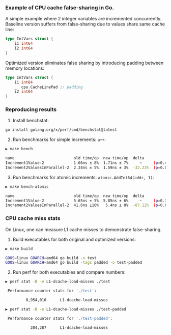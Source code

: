 ### Example of CPU cache false-sharing in Go.
A simple example where 2 integer variables are incremented concurrently.<br>
Baseline version suffers from false-sharing due to values share same cache line:
```go
type IntVars struct {
	i1 int64
	i2 int64
}
```

Optimized version eliminates false sharing by introducing padding between memory locations:
```go
type IntVars struct {
	i1 int64
	_  cpu.CacheLinePad // padding
	i2 int64
}
```


### Reproducing results
1. Install benchstat:
```bash
go install golang.org/x/perf/cmd/benchstat@latest
```

2. Run benchmarks for simple increments: ```a++```:
```bash
▶ make bench

name                          old time/op  new time/op  delta
Increment1Value-2             1.66ns ± 8%  1.71ns ± 7%     ~     (p=0.421 n=5+5)
Increment2ValuesInParallel-2  2.34ns ± 5%  1.59ns ± 3%  -32.23%  (p=0.008 n=5+5)
```

3. Run benchmarks for atomic increments: ```atomic.AddInt64(addr, 1)```:
```bash
▶ make bench-atomic

name                          old time/op  new time/op  delta
Increment1Value-2             5.65ns ± 5%  5.85ns ± 6%     ~     (p=0.310 n=5+5)
Increment2ValuesInParallel-2  41.6ns ±10%   5.4ns ± 8%  -87.12%  (p=0.008 n=5+5)
```

### CPU cache miss stats
On Linux, one can measure L1 cache misses to demonstrate false-sharing.
1. Build executables for both original and optimized versions:
```bash
▶ make build

GOOS=linux GOARCH=amd64 go build -o test
GOOS=linux GOARCH=amd64 go build -tags padded -o test-padded
```

2. Run perf for both executables and compare numbers:
```bash
▶ perf stat -B -e L1-dcache-load-misses ./test

 Performance counter stats for './test':

         8,954,010      L1-dcache-load-misses
```

```bash
▶ perf stat -B -e L1-dcache-load-misses ./test-padded

 Performance counter stats for './test-padded':

           204,287      L1-dcache-load-misses
```
